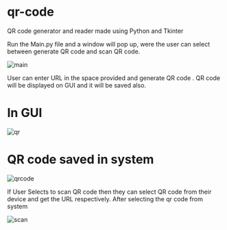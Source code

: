 # qr-code

QR code generator and reader made using Python and Tkinter

Run the Main.py file and a window will pop up, were the user can select between generate QR code and scan QR code.

![main](https://github.com/tamannabothra/qr-code/assets/89736338/8cb44b0c-b469-4036-9c27-7071424c0f7a)

User can enter URL in the space provided and generate QR code . QR code will be displayed on GUI and it will be saved also. 
# In GUI
![qr](https://github.com/tamannabothra/qr-code/assets/89736338/149fba20-5425-441a-8a4d-29e183f30eaf)
# QR code saved in system
![qrcode](https://github.com/tamannabothra/qr-code/assets/89736338/e674026f-b541-4c6e-97ce-f09e7dd7ca4a)


If User Selects to scan QR code then they can select QR code from their device and get the URL respectively.
After selecting the qr code from system 

![scan](https://github.com/tamannabothra/qr-code/assets/89736338/d8f87362-ab7c-4988-bbcb-a2f377f34b91)
